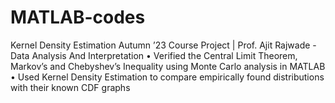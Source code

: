 # MATLAB-codes
Kernel Density Estimation Autumn ’23
Course Project | Prof. Ajit Rajwade - Data Analysis And Interpretation
• Verified the Central Limit Theorem, Markov’s and Chebyshev’s Inequality using Monte Carlo analysis in MATLAB
• Used Kernel Density Estimation to compare empirically found distributions with their known CDF graphs

